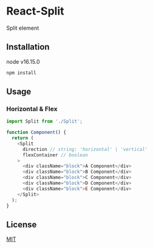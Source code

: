 # React-Split

Split element

## Installation

node v16.15.0

```bash
npm install
```

## Usage

### Horizontal & Flex

```javascript
import Split from './Split';

function Component() {
  return (
    <Split 
      direction // string: 'horizontal' | 'vertical'
      flexContainer // boolean
    >
      <div className="block">A Component</div>
      <div className="block">B Component</div>
      <div className="block">C Component</div>
      <div className="block">D Component</div>
      <div className="block">E Component</div>
    </Split>
  );
}
```

## License

[MIT](https://choosealicense.com/licenses/mit/)
